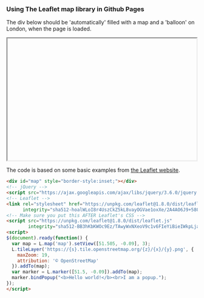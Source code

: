 
<style>
#map { height: 320px; }
</style>

<h3>Using The Leaflet map library in Github Pages</h3>

<p>
The div below should be 'automatically' filled with a map and a 'balloon' on London, 
when the page is loaded. <br/>
<div id="map" style="border-style:inset;"></div>
</p>
<p>
The code is based on some basic examples from <a href="https://leafletjs.com">the Leaflet website</a>.
</p>

```html
<div id="map" style="border-style:inset;"></div>
<!-- jQuery -->
<script src="https://ajax.googleapis.com/ajax/libs/jquery/3.6.0/jquery.min.js"></script>
<!-- Leaflet -->
<link rel="stylesheet" href="https://unpkg.com/leaflet@1.8.0/dist/leaflet.css"
      integrity="sha512-hoalWLoI8r4UszCkZ5kL8vayOGVae1oxXe/2A4AO6J9+580uKHDO3JdHb7NzwwzK5xr/Fs0W40kiNHxM9vyTtQ==" crossorigin=""/>
<!-- Make sure you put this AFTER Leaflet's CSS -->
<script src="https://unpkg.com/leaflet@1.8.0/dist/leaflet.js"
        integrity="sha512-BB3hKbKWOc9Ez/TAwyWxNXeoV9c1v6FIeYiBieIWkpLjauysF18NzgR1MBNBXf8/KABdlkX68nAhlwcDFLGPCQ==" crossorigin=""></script>
<script>
$(document).ready(function() {
  var map = L.map('map').setView([51.505, -0.09], 3);
  L.tileLayer('https://{s}.tile.openstreetmap.org/{z}/{x}/{y}.png', {
    maxZoom: 19,
    attribution: '© OpenStreetMap'
  }).addTo(map);
  var marker = L.marker([51.5, -0.09]).addTo(map);
  marker.bindPopup("<b>Hello world!</b><br>I am a popup.");
});
</script>
```

<!-- jQuery -->
<script src="https://ajax.googleapis.com/ajax/libs/jquery/3.6.0/jquery.min.js"></script>
<!-- Leaflet -->
 <link rel="stylesheet" href="https://unpkg.com/leaflet@1.8.0/dist/leaflet.css" 
integrity="sha512-hoalWLoI8r4UszCkZ5kL8vayOGVae1oxXe/2A4AO6J9+580uKHDO3JdHb7NzwwzK5xr/Fs0W40kiNHxM9vyTtQ==" crossorigin=""/>
 <!-- Make sure you put this AFTER Leaflet's CSS -->
 <script src="https://unpkg.com/leaflet@1.8.0/dist/leaflet.js"
integrity="sha512-BB3hKbKWOc9Ez/TAwyWxNXeoV9c1v6FIeYiBieIWkpLjauysF18NzgR1MBNBXf8/KABdlkX68nAhlwcDFLGPCQ==" crossorigin=""></script>

<script>
$(document).ready(function() {

// Based on simple example from leaflet site
var map = L.map('map').setView([51.505, -0.09], 3);
L.tileLayer('https://{s}.tile.openstreetmap.org/{z}/{x}/{y}.png', {
    maxZoom: 19,
    attribution: '© OpenStreetMap'
}).addTo(map);
// test marker
var marker = L.marker([51.5, -0.09]).addTo(map);
marker.bindPopup("<b>Hello world!</b><br>I am a popup.");

});
</script>

<!-- TODO use coordinates from searching the DANS archives -->

